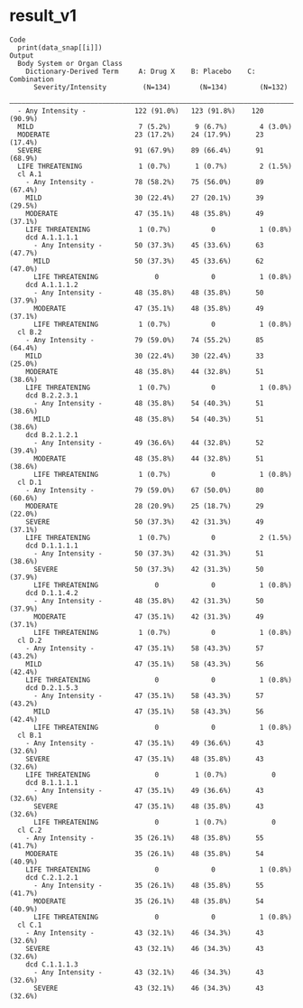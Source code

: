 # result_v1

    Code
      print(data_snap[[i]])
    Output
      Body System or Organ Class                                             
        Dictionary-Derived Term     A: Drug X    B: Placebo    C: Combination
          Severity/Intensity         (N=134)       (N=134)        (N=132)    
      ———————————————————————————————————————————————————————————————————————
      - Any Intensity -            122 (91.0%)   123 (91.8%)    120 (90.9%)  
      MILD                          7 (5.2%)      9 (6.7%)        4 (3.0%)   
      MODERATE                     23 (17.2%)    24 (17.9%)      23 (17.4%)  
      SEVERE                       91 (67.9%)    89 (66.4%)      91 (68.9%)  
      LIFE THREATENING              1 (0.7%)      1 (0.7%)        2 (1.5%)   
      cl A.1                                                                 
        - Any Intensity -          78 (58.2%)    75 (56.0%)      89 (67.4%)  
        MILD                       30 (22.4%)    27 (20.1%)      39 (29.5%)  
        MODERATE                   47 (35.1%)    48 (35.8%)      49 (37.1%)  
        LIFE THREATENING            1 (0.7%)          0           1 (0.8%)   
        dcd A.1.1.1.1                                                        
          - Any Intensity -        50 (37.3%)    45 (33.6%)      63 (47.7%)  
          MILD                     50 (37.3%)    45 (33.6%)      62 (47.0%)  
          LIFE THREATENING              0             0           1 (0.8%)   
        dcd A.1.1.1.2                                                        
          - Any Intensity -        48 (35.8%)    48 (35.8%)      50 (37.9%)  
          MODERATE                 47 (35.1%)    48 (35.8%)      49 (37.1%)  
          LIFE THREATENING          1 (0.7%)          0           1 (0.8%)   
      cl B.2                                                                 
        - Any Intensity -          79 (59.0%)    74 (55.2%)      85 (64.4%)  
        MILD                       30 (22.4%)    30 (22.4%)      33 (25.0%)  
        MODERATE                   48 (35.8%)    44 (32.8%)      51 (38.6%)  
        LIFE THREATENING            1 (0.7%)          0           1 (0.8%)   
        dcd B.2.2.3.1                                                        
          - Any Intensity -        48 (35.8%)    54 (40.3%)      51 (38.6%)  
          MILD                     48 (35.8%)    54 (40.3%)      51 (38.6%)  
        dcd B.2.1.2.1                                                        
          - Any Intensity -        49 (36.6%)    44 (32.8%)      52 (39.4%)  
          MODERATE                 48 (35.8%)    44 (32.8%)      51 (38.6%)  
          LIFE THREATENING          1 (0.7%)          0           1 (0.8%)   
      cl D.1                                                                 
        - Any Intensity -          79 (59.0%)    67 (50.0%)      80 (60.6%)  
        MODERATE                   28 (20.9%)    25 (18.7%)      29 (22.0%)  
        SEVERE                     50 (37.3%)    42 (31.3%)      49 (37.1%)  
        LIFE THREATENING            1 (0.7%)          0           2 (1.5%)   
        dcd D.1.1.1.1                                                        
          - Any Intensity -        50 (37.3%)    42 (31.3%)      51 (38.6%)  
          SEVERE                   50 (37.3%)    42 (31.3%)      50 (37.9%)  
          LIFE THREATENING              0             0           1 (0.8%)   
        dcd D.1.1.4.2                                                        
          - Any Intensity -        48 (35.8%)    42 (31.3%)      50 (37.9%)  
          MODERATE                 47 (35.1%)    42 (31.3%)      49 (37.1%)  
          LIFE THREATENING          1 (0.7%)          0           1 (0.8%)   
      cl D.2                                                                 
        - Any Intensity -          47 (35.1%)    58 (43.3%)      57 (43.2%)  
        MILD                       47 (35.1%)    58 (43.3%)      56 (42.4%)  
        LIFE THREATENING                0             0           1 (0.8%)   
        dcd D.2.1.5.3                                                        
          - Any Intensity -        47 (35.1%)    58 (43.3%)      57 (43.2%)  
          MILD                     47 (35.1%)    58 (43.3%)      56 (42.4%)  
          LIFE THREATENING              0             0           1 (0.8%)   
      cl B.1                                                                 
        - Any Intensity -          47 (35.1%)    49 (36.6%)      43 (32.6%)  
        SEVERE                     47 (35.1%)    48 (35.8%)      43 (32.6%)  
        LIFE THREATENING                0         1 (0.7%)           0       
        dcd B.1.1.1.1                                                        
          - Any Intensity -        47 (35.1%)    49 (36.6%)      43 (32.6%)  
          SEVERE                   47 (35.1%)    48 (35.8%)      43 (32.6%)  
          LIFE THREATENING              0         1 (0.7%)           0       
      cl C.2                                                                 
        - Any Intensity -          35 (26.1%)    48 (35.8%)      55 (41.7%)  
        MODERATE                   35 (26.1%)    48 (35.8%)      54 (40.9%)  
        LIFE THREATENING                0             0           1 (0.8%)   
        dcd C.2.1.2.1                                                        
          - Any Intensity -        35 (26.1%)    48 (35.8%)      55 (41.7%)  
          MODERATE                 35 (26.1%)    48 (35.8%)      54 (40.9%)  
          LIFE THREATENING              0             0           1 (0.8%)   
      cl C.1                                                                 
        - Any Intensity -          43 (32.1%)    46 (34.3%)      43 (32.6%)  
        SEVERE                     43 (32.1%)    46 (34.3%)      43 (32.6%)  
        dcd C.1.1.1.3                                                        
          - Any Intensity -        43 (32.1%)    46 (34.3%)      43 (32.6%)  
          SEVERE                   43 (32.1%)    46 (34.3%)      43 (32.6%)  

